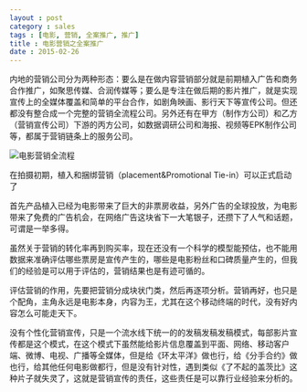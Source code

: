 ```yaml
---
layout : post
category : sales
tags : [电影, 营销, 全案推广, 推广]
title : 电影营销之全案推广
date : 2015-02-26
---
```


内地的营销公司分为两种形态：要么是在做内容营销部分就是前期植入广告和商务合作推广，如聚思传媒、合润传媒等；要么是专注在做后期的影片推广，就是实现宣传上的全媒体覆盖和简单的平台合作，如剧角映画、影行天下等宣传公司。但还都没有整合成一个完整的营销全流程公司。另外还有在甲方（制作方公司）和乙方（营销宣传公司）下游的丙方公司，如数据调研公司和海报、视频等EPK制作公司等，都属于营销链条上的服务公司。

![电影营销全流程](http://samrain.qiniudn.com/电影营销全流程.png)

在拍摄初期，植入和捆绑营销（placement&Promotional Tie-in）可以正式启动了

首先产品植入已经为电影带来了巨大的非票房收益，另外广告的全球投放，为电影带来了免费的广告机会，在网络广告这块省下一大笔银子，还攒下了人气和话题，可谓是一举多得。

虽然关于营销的转化率再到购买率，现在还没有一个科学的模型能预估，也不能用数据来准确评估哪些票房是宣传产生的，哪些是电影粉丝和口碑质量产生的，但我们的经验是可以用于评估的，营销结果也是有迹可循的。

评估营销的作用，先要把营销分成块状门类，然后再逐项分析。营销再好，也只是个配角，主角永远是电影本身，内容为王，尤其在这个移动终端的时代，没有好内容怎么可能走天下。

没有个性化营销宣传，只是一个流水线下统一的的发稿发稿发稿模式，每部影片宣传都是这个模式，在这个模式下虽然能给影片信息覆盖到平面、网络、移动客户端、微博、电视、广播等全媒体，但是给《环太平洋》做也行，给《分手合约》做也行，给其他任何电影做都行，但是没有针对性，遇到类似《了不起的盖茨比》这种片子就失灵了，这就是营销宣传的责任，这些责任是可以靠行业经验来分析的。
